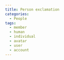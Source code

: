 ```yaml
---
title: Person exclamation
categories:
  - People
tags:
  - member
  - human
  - individual
  - avatar
  - user
  - account
---
```

